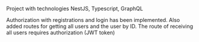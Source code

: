 Project with technologies NestJS, Typescript, GraphQL

Authorization with registrations and login has been implemented. Also added routes for getting all users and the user by ID. The route of receiving all users requires authorization (JWT token)
